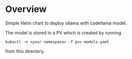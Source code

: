 # Overview

Simple Helm chart to deploy ollama with codellama model.

The model is stored in a PV which is created by running

```
kubectl -n <your namespace> -f pvc-models.yaml
```

from this directory.
